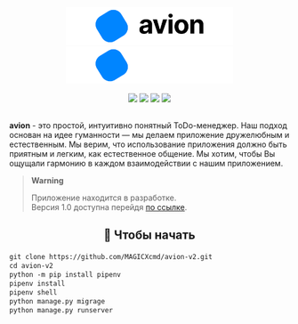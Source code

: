 <p></p>
<p align="center">
	<img width="300" src="media/AvionBanner.png#gh-light-mode-only"/>
	<img width="300" src="media/AvionBannerInverted.png#gh-dark-mode-only"/>
</p>
<p align="center">
  <img src="https://img.shields.io/badge/Python-3.11.4-informational.svg">
  <img src="https://img.shields.io/badge/Django-4.2.3-informational.svg">
  <img src="https://img.shields.io/badge/Django--ninja-0.22.2-informational.svg">
  <a href="https://github.com/MAGICXcmd/avion/blob/main/LICENSE">
    <img src="https://img.shields.io/github/license/MAGICXcmd/avion-v2">
  </a>
</p>
<h2></h2>

**avion** - это простой, интуитивно понятный ToDo-менеджер.
Наш подход основан на идее гуманности — мы делаем приложение дружелюбным и естественным.
Мы верим, что использование приложения должно быть приятным и легким, как естественное общение.
Мы хотим, чтобы Вы ощущали гармонию в каждом взаимодействии с нашим приложением.

> **Warning**
> 
> Приложение находится в разработке. \
> Версия 1.0 доступна перейдя <a href="https://avion.space/" target="__blank">по ссылке</a>.

<h2 align="center">🐍 Чтобы начать</h2>

```
git clone https://github.com/MAGICXcmd/avion-v2.git
cd avion-v2
python -m pip install pipenv
pipenv install
pipenv shell
python manage.py migrage
python manage.py runserver
```